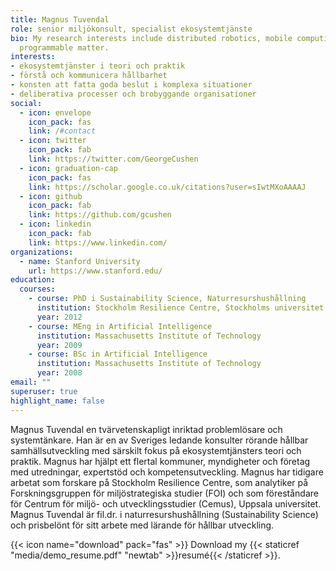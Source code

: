 ```yaml
---
title: Magnus Tuvendal
role: senior miljökonsult, specialist ekosystemtjänste
bio: My research interests include distributed robotics, mobile computing and
  programmable matter.
interests:
- ekosystemtjänster i teori och praktik
- förstå och kommunicera hållbarhet
- konsten att fatta goda beslut i komplexa situationer
- deliberativa processer och brobyggande organisationer
social:
  - icon: envelope
    icon_pack: fas
    link: /#contact
  - icon: twitter
    icon_pack: fab
    link: https://twitter.com/GeorgeCushen
  - icon: graduation-cap
    icon_pack: fas
    link: https://scholar.google.co.uk/citations?user=sIwtMXoAAAAJ
  - icon: github
    icon_pack: fab
    link: https://github.com/gcushen
  - icon: linkedin
    icon_pack: fab
    link: https://www.linkedin.com/
organizations:
  - name: Stanford University
    url: https://www.stanford.edu/
education:
  courses:
    - course: PhD i Sustainability Science, Naturresurshushållning
      institution: Stockholm Resilience Centre, Stockholms universitet
      year: 2012
    - course: MEng in Artificial Intelligence
      institution: Massachusetts Institute of Technology
      year: 2009
    - course: BSc in Artificial Intelligence
      institution: Massachusetts Institute of Technology
      year: 2008
email: ""
superuser: true
highlight_name: false
---
```


Magnus Tuvendal en tvärvetenskapligt inriktad problemlösare och systemtänkare. Han är en av Sveriges ledande konsulter rörande hållbar samhällsutveckling med särskilt fokus på ekosystemtjänsters teori och praktik. Magnus har hjälpt ett flertal kommuner, myndigheter och företag med utredningar, expertstöd och kompetensutveckling. Magnus har tidigare arbetat som forskare på Stockholm Resilience Centre, som analytiker på Forskningsgruppen för miljöstrategiska studier (FOI) och som föreståndare för Centrum för miljö- och utvecklingsstudier (Cemus), Uppsala universitet. Magnus Tuvendal är fil.dr. i naturresurshushållning (Sustainability Science) och prisbelönt för sitt arbete med lärande för hållbar utveckling.

{{< icon name="download" pack="fas" >}} Download my {{< staticref "media/demo_resume.pdf" "newtab" >}}resumé{{< /staticref >}}.
